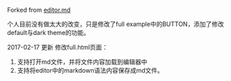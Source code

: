 Forked from [editor.md](https://github.com/pandao/editor.md)

个人目前没有做太大的改变，只是修改了full example中的BUTTON，添加了修改default与dark theme的功能。

2017-02-17 更新
修改full.html页面：
1. 支持打开md文件，并将文件内容加载到编辑器中 
2. 支持将editor中的markdown语法内容保存成md文件。